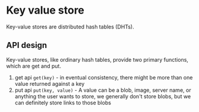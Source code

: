 # Key value store

Key-value stores are distributed hash tables (DHTs). 

## API design

Key-value stores, like ordinary hash tables, provide two primary functions, which are get and put.

1. get api
```get(key)``` - in eventual consistency, there might be more than one value returned against a key
2. put api
```put(key, value)``` - A value can be a blob, image, server name, or anything the user wants to store, we generally don't store blobs, but we can definitely store links to those blobs 
